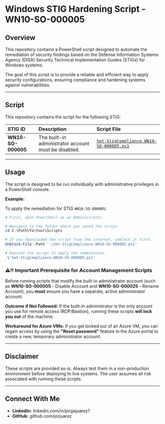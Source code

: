 # Windows STIG Hardening Script - WN10-SO-000005

## Overview
This repository contains a PowerShell script designed to automate the remediation of security findings based on the Defense Information Systems Agency (DISA) Security Technical Implementation Guides (STIGs) for Windows systems.

The goal of this script is to provide a reliable and efficient way to apply security configurations, ensuring compliance and hardening systems against vulnerabilities.

---

## Script
This repository contains the script for the following STIG:

| STIG ID | Description | Script File |
| :--- | :--- | :--- |
| **WN10-SO-000005** | The built-in administrator account must be disabled. | [`Set-StigCompliance.WN10-SO-000005.ps1`](https://github.com/jorjuarez/DISA-STIG-Hardening-with-PowerShell-WN10-SO-000005/blob/main/STIG-ID-WN10-SO-000005.ps1) |

---

## Usage
The script is designed to be run individually with administrative privileges in a PowerShell console.

**Example:**

To apply the remediation for STIG `WN10-SO-000005`:

```powershell
# First, open PowerShell as an Administrator.

# Navigate to the folder where you saved the script.
cd C:\Path\To\Your\Scripts

# If you downloaded the script from the internet, unblock it first.
Unblock-File -Path '.\Set-StigCompliance.WN10-SO-000005.ps1'

# Execute the script to apply the remediation.
.\'Set-StigCompliance.WN10-SO-000005.ps1'
```
### ⚠‼ Important Prerequisite for Account Management Scripts
Before running scripts that modify the built-in administrator account (such as **WN10-SO-000005** - Disable Account and **WN10-SO-000025** - Rename Account), you **must** ensure you have a separate, active administrator account.

**Outcome if Not Followed:** If the built-in administrator is the only account you use for remote access (RDP/Bastion), running these scripts **will lock you out** of the machine.

**Workaround for Azure VMs:** If you get locked out of an Azure VM, you can regain access by using the **"Reset password"** feature in the Azure portal to create a new, temporary administrator account.

---
## Disclaimer
These scripts are provided as-is. Always test them in a non-production environment before deploying to live systems. The user assumes all risk associated with running these scripts.

---
## Connect With Me
* **LinkedIn:** linkedin.com/in/jorgejuarez1
* **GitHub:** github.com/jorjuarez
